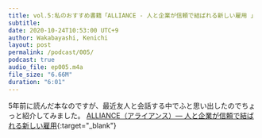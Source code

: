 ```yaml
---
title: vol.5:私のおすすめ書籍「ALLIANCE - 人と企業が信頼で結ばれる新しい雇用 」
subtitle: 
date: 2020-10-24T10:53:00 UTC+9
author: Wakabayashi, Kenichi
layout: post
permalink: /podcast/005/
podcast: true
audio_file: ep005.m4a
file_size: "6.66M"
duration: "6:01"
---
```

5年前に読んだ本なのですが、最近友人と会話する中でふと思い出したのでちょっと紹介してみました。
[ALLIANCE（アライアンス）― 人と企業が信頼で結ばれる新しい雇用](https://amzn.to/3muqGrx){:target="_blank"}
